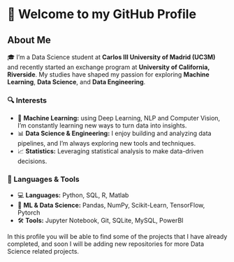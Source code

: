 # 👋 Welcome to my GitHub Profile

## About Me
🎓 I’m a Data Science student at **Carlos III University of Madrid (UC3M)** and recently started an exchange program at **University of California, Riverside**. My studies have shaped my passion for exploring **Machine Learning**, **Data Science**, and **Data Engineering**.

### 🔍 Interests
- 🧠 **Machine Learning:** using Deep Learning, NLP and Computer Vision, I’m constantly learning new ways to turn data into insights.
- 📊 **Data Science & Engineering:** I enjoy building and analyzing data pipelines, and I’m always exploring new tools and techniques.
- 📈 **Statistics:** Leveraging statistical analysis to make data-driven decisions.

### 🔧 Languages & Tools
- 💻 **Languages:** Python, SQL, R, Matlab
- 🔢 **ML & Data Science:** Pandas, NumPy, Scikit-Learn, TensorFlow, Pytorch
- 🛠 **Tools:** Jupyter Notebook, Git, SQLite, MySQL, PowerBI

In this profile you will be able to find some of the projects that I have already completed, and soon I will be adding new repositories for more Data Science related projects.
<!---
Lauren-23/Lauren-23 is a ✨ special ✨ repository because its `README.md` (this file) appears on your GitHub profile.
You can click the Preview link to take a look at your changes.
--->
